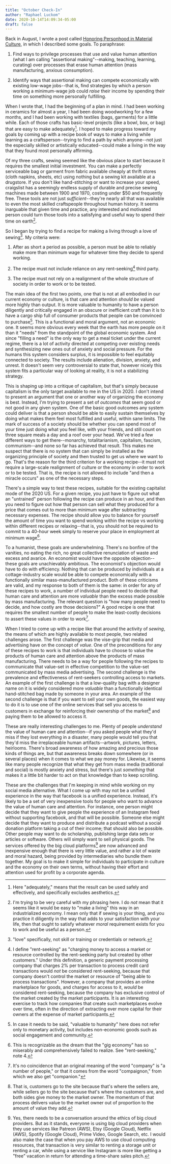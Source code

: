 ```yaml
---
title: "October Check-In"
author: "Raphael Luckom"
date: 2020-10-14T14:09:34-05:00
draft: false
---
```

Back in August, I wrote a post called [Honoring Personhood in Material Culture](https://www.raphaelluckom.com/posts/honoring_personhood.html),
in which I described some goals. To paraphrase:

1. Find ways to privilege processes that use and value human attention (what I am calling "assertional making"--making, teaching, learning, curating) over processes that erase human attention (mass manufacturing, anxious consumption).

2. Identify ways that assertional making can compete economically with existing low-wage jobs--that is, find strategies by which a person working a minimum-wage job could _raise_ their income by spending their time on something more personally fulfilling.

When I wrote that, I had the beginning of a plan in mind. I had been working in ceramics for
almost a year, I had been doing woodworking for a few months, and I had been working
with textiles (bags, garments) for a little while. Each of those crafts has basic-level
projects (like a bowl, box, or bag) that are easy to make adequately[^1].
I hoped to make progress toward my goals by coming up with a recipe book of
ways to make a living while learning as a craftsperson--trying to find a path by which
anyone--not just the especially skilled or artistically educated--could make a living
in the way that they found most personally affirming.

Of my three crafts, sewing seemed like the obvious place to start because it requires
the smallest initial investment. You can make a perfectly serviceable bag or garment
from fabric available cheaply at thrift stores (cloth napkins, sheets, etc) using nothing
but a sewing kit available at a drugstore. If you don't like hand-stitching or want to increase
your speed, craigslist has a seemingly endless supply of durable and precise sewing machines
made between 1900 and 1970, costing under $50 and frequently free. These tools are not
just _sufficient_--they're nearly all that was available to even the most skilled
craftspeople throughout human history. It seems inarguable that given time and practice, any interested
and motivated person could turn those tools into a satisfying and useful way to spend their
time on earth[^2].

So I began by trying to find a recipe for making a living through a love of sewing[^3]. My criteria were:

1. After as short a period as possible, a person must be able to reliably make more than minimum wage for whatever time they decide to spend working.

2. The recipe must not include reliance on any rent-seeking[^4] third party.

3. The recipe must not rely on a realignment of the whole structure of society in order to work or to be tested.

The main idea of the first two points, one that is not at all embodied in our current economy or culture,
is that care and attention _should be_ valued more highly than output. It is more valuable
to humanity to have a person diligently and critically engaged in an obscure or inefficient craft than it
is to have a cargo ship full of consumer products that people can be convinced to purchase[^5].
This is a functional and moral argument, not an economic one. It seems more obvious every week
that the earth has more people on it than it "needs" from the standpoint of the global economic
system. And since "filling a need" is the only way to get a meal ticket under the current
regime, there is a lot of activity directed at competing over existing needs and synthesizing
new ones out of anxiety and social pressure. For the humans this system considers surplus, it is 
impossible to feel equitably connected to society. The results include alienation, division,
anxiety, and unrest. It doesn't seem very controversial to state that, however nicely this system
fits a particular way of looking at reality, it is not a stabilizing strategy.

This is shaping up into a critique of capitalism, but that's simply because capitalism is
the only target available to me in the US in 2020. I don't intend to present an argument that
one or another way of organizing the economy is best. Instead, I'm trying to present a set of
_outcomes_ that seem good or not good in any given system. One of the basic good outcomes any 
system could deliver is that a person should be able to easily sustain themselves by doing what makes
them feel most fulfilled and useful, within sane limits. The mark of success of a society
should be whether you can spend most of your time just doing what you feel like, with your friends,
and still count on three square meals a day and a roof over your head. We've tried a few different
ways to get there--monarchy, totalitarianism, capitalism, fascism, communism--and
none so far has achieved that result. This makes me suspect that there is no system that can simply
be installed as the organizing principle of society and then trusted to get us where
we want to go. That's the reason for the third criterion for a working recipe--it must
not require a large-scale realignment of culture or the economy in order to work or to be tested.
That is, the recipe is not allowed to include "and then a miracle occurs" as one of the
necessary steps.

There's a simple way to test these recipes, suitable for the existing capitalist mode of the 2020 US. 
For a given recipe, you just have to figure out what an "untrained" person following the recipe can 
produce in an hour, and then you need to figure out how that person can sell what they produced for
a price that comes out to more than minimum wage after subtracting necessary expenses. The recipe should
allow you to balance for yourself the amount of time you want to spend working within the recipe vs working
within different recipes or relaxing--that is, you should not be required to commit to a 40-hour week
simply to reserve your place in employment at minimum wage[^6].

To a humanist, these goals are underwhelming. There's no bonfire of the vanities, no eating the rich, no
great collective renunciation of waste and excess and avarice. An economist would have the opposite
objection--these goals are unachievably ambitious. The economist's objection would have to do
with efficiency. Nothing that can be produced by individuals at a cottage-industry scale would
be able to compete economically with a functionally similar mass-manufactured product. Both of these
criticisms are valid, and my response to both of them is the same: in order for any of these recipes
to work, a number of individual people need to decide that human care and attention are more
_valuable_ than the excess made possible by mass manufacturing. The relevant question is "how many people
need to decide, and how costly are those decisions?" A good recipe is one that requires the smallest
number of people to make the least-costly decisions to assert these values in order to work[^7].

When I tried to come up with a recipe like that around the activity of _sewing_,
the means of which are highly available to most people, two related challenges arose.
The first challenge was the vise-grip that media and advertising have on the concept
of _value_. One of the preconditions for any of these recipes to work is that individuals
have to choose to value the products of human care and attention above the products of mass
manufacturing. There needs to be a way for people following the recipes to communicate that value-set
in effective competition to the value-set communicated by mass media advertising. The second
challenge is the prevalence and effectiveness of rent-seekers controlling access to markets. An example
of the first challenge is that a low-quality bag with a designer name on it is widely considered more
_valuable_ than a functionally identical hand-stitched bag made by someone in your area. An example
of the second challenge is that if you want to sell your own goods, the easiest way to do it
is to use one of the online services that sell you access to customers in exchange for reinforcing their
ownership of the market[^8] and paying them to be allowed to access it.

These are really interesting challenges to me. Plenty of people _understand_ the value of human
care and attention--if you asked people what they'd miss if they lost everything in a disaster,
many people would tell you that they'd miss the irreplaceable human artifacts--artwork, pictures,
letters, heirlooms. There's broad awareness of how amazing and precious those kinds of things are,
but that awareness breaks down somewhere (or in several places) when it comes to what we pay money for.
Likewise, it seems like many people recognize that what they get from mass media (traditional and social)
is mostly anxiety and stress, but there's just _something_ that makes it a little bit harder to act
on that knowledge than to keep scrolling.

These are the challenges that I'm keeping in mind while working on my social media alternative. What I come
up with may not be a unified experience in the way that facebook is a unified experience. Instead, it's likely to
be a set of very inexpensive tools for people who want to advance the value of human care and attention. For instance,
one person might decide that they want to give people the experience of an Instagram feed without supporting facebook,
and that will be possible. Someone else might decide that they want to produce and distribute a podcast without a
social donation platform taking a cut of their income; that should also be possible. Other people may want to
do scholarship, publishing large data sets or articles or software. Others will simply want to sell physical goods.
The services offered by the big cloud platforms[^9] are now advanced and inexpensive enough that there is very little value,
and rather a lot of waste and moral hazard, being provided by intermediaries who bundle them together. My goal is to make it simple for
individuals to participate in culture and the economy on their own terms, without having their effort and attention
used for profit by a corporate agenda.

[^1]: Here "adequately," means that the result can be used safely and effectively, and specifically excludes aesthetics.

[^2]: I'm trying to be very careful with my phrasing here. I do _not_ mean that it seems like it would be easy to "make a living" this way in an industrialized economy. I mean only that if sewing is your thing, and you practice it diligently in the way that adds to your satisfaction with your life, then that ought to satisfy whatever _moral_ requirement exists for you to work and be useful as a person.

[^3]: "love" specifically, not skill or training or credentials or network. 

[^4]: I define "rent-seeking" as "charging money to access a market or resource controlled by the rent-seeking party but created by other customers." Under this definition, a generic payment processing company that charges 2% per transaction to process credit card transactions would _not_ be considered rent-seeking, because that company doesn't control the market or resource of "being able to process transactions". However, a company that provides an online marketplace for goods, and charges for access to it, _would_ be considered rent-seeking, because the company has exclusive control of the market created by the market participants. It is an interesting exercise to track how companies that create such marketplaces evolve over time, often in the direction of extracting ever more capital for their owners at the expense of market participants.

[^5]: In case it needs to be said, "valuable to humanity" here does not refer only to monetary activity, but includes non-economic goods such as social engagement and community.

[^6]: This is recognizable as the dream that the "gig economy" has so miserably and comprehensively failed to realize. See "rent-seeking," note 4.

[^7]: It's no coincidence that an original meaning of the word "company" is "a number of people," or that it comes from the word "compaignon," from which we also get "companion."

[^8]: That is, customers go to the site because that's where the sellers are, while sellers go to the site because that's where the customers are, and both sides give money to the market owner. The momentum of that process delivers value to the market owner out of proportion to the amount of value they add.

[^9]: Yes, there needs to be a conversation around the ethics of big cloud providers. But as it stands, everyone is using big cloud providers when they use services like Patreon (AWS), Etsy (Google Cloud), Netflix (AWS), Spotify (Google Cloud), Prime Video, Google Search, etc. I would also make the case that when you pay AWS to use cloud computing resources, that transaction is very similar to renting a storage unit or renting a car, while using a service like Instagram is more like getting a "free" vacation in return for attending a time-share sales pitch.
